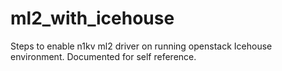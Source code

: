 ml2_with_icehouse
=================

Steps to enable n1kv ml2 driver on running openstack Icehouse environment. Documented for self reference.
